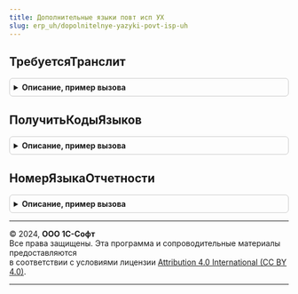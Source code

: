 ```yaml
---
title: Дополнительные языки повт исп УХ
slug: erp_uh/dopolnitelnye-yazyki-povt-isp-uh
---
```



## ТребуетсяТранслит
<details style="margin: 1em 0; padding: 0.5em; border: 1px solid #ccc; border-radius: 6px;">

<summary style="font-weight: bold; cursor: pointer;">Описание, пример вызова</summary>

```bsl

Функция ТребуетсяТранслит(ПустаяСсылка) Экспорт
```

Пример вызова
```bsl
Результат = ДополнительныеЯзыкиПовтИспУХ.ТребуетсяТранслит(ПустаяСсылка) 
```
</details>

## ПолучитьКодыЯзыков
<details style="margin: 1em 0; padding: 0.5em; border: 1px solid #ccc; border-radius: 6px;">

<summary style="font-weight: bold; cursor: pointer;">Описание, пример вызова</summary>

```bsl

Функция ПолучитьКодыЯзыков() Экспорт
```

Пример вызова
```bsl
Результат = ДополнительныеЯзыкиПовтИспУХ.ПолучитьКодыЯзыков() 
```
</details>

## НомерЯзыкаОтчетности
<details style="margin: 1em 0; padding: 0.5em; border: 1px solid #ccc; border-radius: 6px;">

<summary style="font-weight: bold; cursor: pointer;">Описание, пример вызова</summary>

```bsl

Функция НомерЯзыкаОтчетности() Экспорт
```

Пример вызова
```bsl
Результат = ДополнительныеЯзыкиПовтИспУХ.НомерЯзыкаОтчетности() 
```
</details>

---

© 2024, **ООО 1С-Софт**  
Все права защищены. Эта программа и сопроводительные материалы предоставляются  
в соответствии с условиями лицензии [Attribution 4.0 International (CC BY 4.0)](https://creativecommons.org/licenses/by/4.0/legalcode).

---
